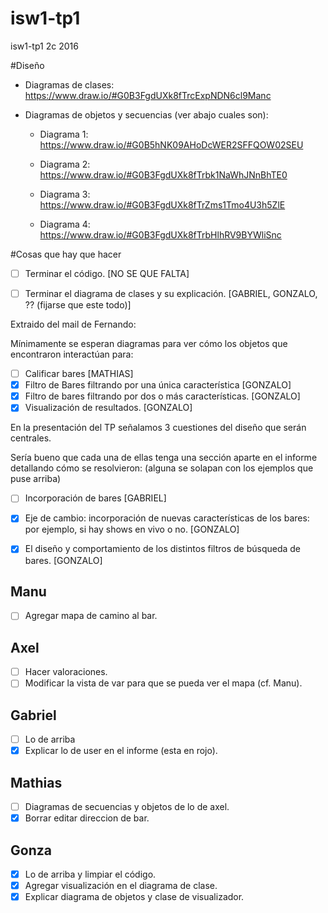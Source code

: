 # isw1-tp1
isw1-tp1 2c 2016


#Diseño

* Diagramas de clases: https://www.draw.io/#G0B3FgdUXk8fTrcExpNDN6cl9Manc

* Diagramas de objetos y secuencias (ver abajo cuales son):

  * Diagrama 1: https://www.draw.io/#G0B5hNK09AHoDcWER2SFFQOW02SEU

  * Diagrama 2: https://www.draw.io/#G0B3FgdUXk8fTrbk1NaWhJNnBhTE0

  * Diagrama 3: https://www.draw.io/#G0B3FgdUXk8fTrZms1Tmo4U3h5ZlE
  
  * Diagrama 4: https://www.draw.io/#G0B3FgdUXk8fTrbHlhRV9BYWliSnc


#Cosas que hay que hacer

- [ ] Terminar el código. [NO SE QUE FALTA]
- [ ] Terminar el diagrama de clases y su explicación. [GABRIEL, GONZALO, ?? (fijarse que este todo)]


Extraido del mail de Fernando:

Mínimamente se esperan diagramas para ver cómo los objetos que encontraron interactúan para:

- [ ] Calificar bares [MATHIAS]
- [x] Filtro de Bares filtrando por una única característica [GONZALO]
- [x] Filtro de bares filtrando por dos o más características. [GONZALO]
- [x] Visualización de resultados. [GONZALO]

En la presentación del TP señalamos 3 cuestiones del diseño que serán centrales. 

Sería bueno que cada una de ellas tenga una sección aparte en el informe detallando cómo se resolvieron: (alguna se solapan con los ejemplos que puse arriba)

- [ ] Incorporación de bares [GABRIEL]
- [x] Eje de cambio: incorporación de nuevas características de los bares: por ejemplo, si hay shows en vivo o no. [GONZALO]
- [x] El diseño y comportamiento de los distintos filtros de búsqueda de bares. [GONZALO]


## Manu

- [ ] Agregar mapa de camino al bar.

## Axel 

- [ ] Hacer valoraciones.
- [ ] Modificar la vista de var para que se pueda ver el mapa (cf. Manu).

## Gabriel

- [ ] Lo de arriba
- [x] Explicar lo de user en el informe (esta en rojo).

## Mathias

- [ ] Diagramas de secuencias y objetos de lo de axel.
- [x] Borrar editar direccion de bar.

## Gonza

- [x] Lo de arriba y limpiar el código.
- [x] Agregar visualización en el diagrama de clase.
- [x] Explicar diagrama de objetos y clase de visualizador.

